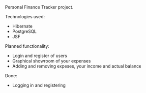 Personal Finance Tracker project.

Technologies used:
- Hibernate
- PostgreSQL
- JSF

Planned functionality:
- Login and register of users
- Graphical showroom of your expenses
- Adding and removing expeses, your income and actual balance


Done:
- Logging in and registering
  
